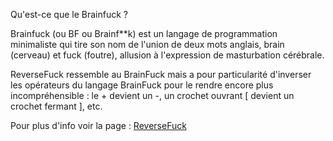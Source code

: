 Qu'est-ce que le Brainfuck ?

Brainfuck (ou BF ou Brainf**k) est un langage de programmation minimaliste qui tire son nom de l'union de deux mots anglais, brain (cerveau) et fuck (foutre), allusion à l'expression de masturbation cérébrale.

ReverseFuck ressemble au BrainFuck mais a pour particularité d'inverser les opérateurs du langage BrainFuck pour le rendre encore plus incompréhensible : le + devient un -, un crochet ouvrant [ devient un crochet fermant ], etc.

Pour plus d'info voir la page : [ReverseFuck](https://www.dcode.fr/langage-reversefuck)